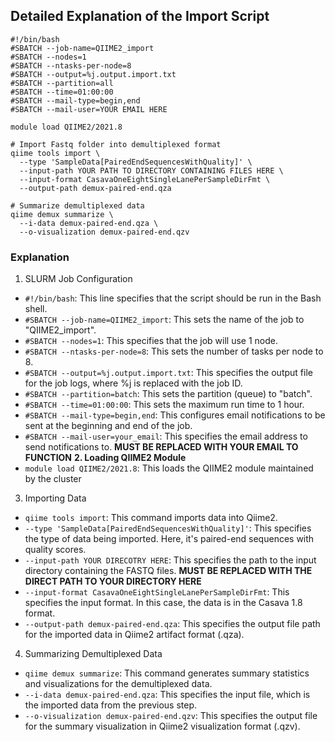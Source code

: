 ## Detailed Explanation of the Import Script

    #!/bin/bash
    #SBATCH --job-name=QIIME2_import
    #SBATCH --nodes=1
    #SBATCH --ntasks-per-node=8
    #SBATCH --output=%j.output.import.txt
    #SBATCH --partition=all
    #SBATCH --time=01:00:00
    #SBATCH --mail-type=begin,end
    #SBATCH --mail-user=YOUR EMAIL HERE
    
    module load QIIME2/2021.8
    
    # Import Fastq folder into demultiplexed format
    qiime tools import \
      --type 'SampleData[PairedEndSequencesWithQuality]' \
      --input-path YOUR PATH TO DIRECTORY CONTAINING FILES HERE \
      --input-format CasavaOneEightSingleLanePerSampleDirFmt \
      --output-path demux-paired-end.qza
    
    # Summarize demultiplexed data
    qiime demux summarize \
      --i-data demux-paired-end.qza \
      --o-visualization demux-paired-end.qzv
### Explanation
1. SLURM Job Configuration
* `#!/bin/bash`: This line specifies that the script should be run in the Bash shell.
* `#SBATCH --job-name=QIIME2_import`: This sets the name of the job to "QIIME2_import".
* `#SBATCH --nodes=1`: This specifies that the job will use 1 node.
* `#SBATCH --ntasks-per-node=8`: This sets the number of tasks per node to 8.
* `#SBATCH --output=%j.output.import.txt`: This specifies the output file for the job logs, where %j is replaced with the job ID.
* `#SBATCH --partition=batch`: This sets the partition (queue) to "batch".
* `#SBATCH --time=01:00:00`: This sets the maximum run time to 1 hour.
* `#SBATCH --mail-type=begin,end`: This configures email notifications to be sent at the beginning and end of the job.
* `#SBATCH --mail-user=your_email`: This specifies the email address to send notifications to. **MUST BE REPLACED WITH YOUR EMAIL TO FUNCTION**
**2. Loading QIIME2 Module**
* `module load QIIME2/2021.8`: This loads the QIIME2 module maintained by the cluster
3. Importing Data
* `qiime tools import`: This command imports data into Qiime2.
* `--type 'SampleData[PairedEndSequencesWithQuality]'`: This specifies the type of data being imported. Here, it's paired-end sequences with quality scores.
* `--input-path YOUR DIRECOTRY HERE`: This specifies the path to the input directory containing the FASTQ files. **MUST BE REPLACED WITH THE DIRECT PATH TO YOUR DIRECTORY HERE**
* `--input-format CasavaOneEightSingleLanePerSampleDirFmt`: This specifies the input format. In this case, the data is in the Casava 1.8 format.
* `--output-path demux-paired-end.qza`: This specifies the output file path for the imported data in Qiime2 artifact format (.qza).
4. Summarizing Demultiplexed Data
* `qiime demux summarize`: This command generates summary statistics and visualizations for the demultiplexed data.
* `--i-data demux-paired-end.qza`: This specifies the input file, which is the imported data from the previous step.
* `--o-visualization demux-paired-end.qzv`: This specifies the output file for the summary visualization in Qiime2 visualization format (.qzv).
